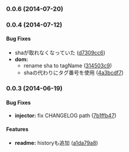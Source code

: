 ### 0.0.6 (2014-07-20)


### 0.0.4 (2014-07-12)


#### Bug Fixes

* shaが取れなくなっていた ([d7309cc6](https://github.com/azu/check_changelog_from_release/commit/d7309cc62b4415aec969997487bf58463ece5675))
* **dom:**
  * rename sha to tagName ([314503c9](https://github.com/azu/check_changelog_from_release/commit/314503c97a793899d411b1248e5dbcaf8a51d0e6))
  * shaの代わりにタグ番号を使用 ([4a3bcdf7](https://github.com/azu/check_changelog_from_release/commit/4a3bcdf76592d02f8a74d7aee248fe3b188db4d7))


### 0.0.3 (2014-06-19)


#### Bug Fixes

* **injector:** fix CHANGELOG path ([7b1ffb47](https://github.com/azu/check_changelog_from_release/commit/7b1ffb473848ae58a07ea09f743bf319cbae77ba))


#### Features

* **readme:** historyも追加 ([a1da79a8](https://github.com/azu/check_changelog_from_release/commit/a1da79a84881a27a8c8c5fe3567b7b98ba2accd9))


